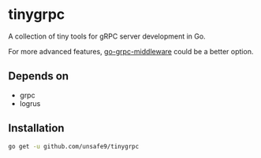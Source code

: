 # tinygrpc

A collection of tiny tools for gRPC server development in Go.

For more advanced features, [go-grpc-middleware](https://github.com/grpc-ecosystem/go-grpc-middleware) could be a better option.

## Depends on
- grpc
- logrus

## Installation
```bash
go get -u github.com/unsafe9/tinygrpc
```
